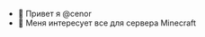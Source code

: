 - 👋 Привет я @cenor
- 👀 Меня интересует все для сервера Minecraft

<!---
SoL1ST/SoL1ST is a ✨ special ✨ repository because its `README.md` (this file) appears on your GitHub profile.
You can click the Preview link to take a look at your changes.
--->
